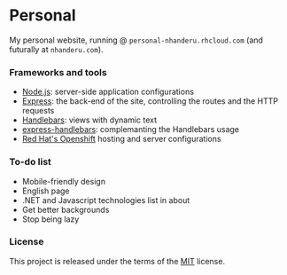 # Personal

My personal website, running @ `personal-nhanderu.rhcloud.com` (and futurally at `nhanderu.com`).

### Frameworks and tools
* [Node.js](https://nodejs.org/): server-side application configurations
* [Express](http://expressjs.com/): the back-end of the site, controlling the routes and the HTTP requests
* [Handlebars](http://handlebarsjs.com/): views with dynamic text
 * [express-handlebars](https://github.com/ericf/express-handlebars): complemanting the Handlebars usage
* [Red Hat's Openshift](https://www.openshift.com/) hosting and server configurations

### To-do list
* Mobile-friendly design
* English page
* .NET and Javascript technologies list in about
* Get better backgrounds
* Stop being lazy

### License

This project is released under the terms of the [MIT](http://opensource.org/licenses/MIT) license.
